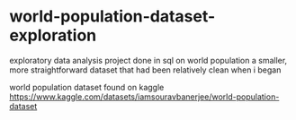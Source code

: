 # world-population-dataset-exploration

exploratory data analysis project done in sql on world population
a smaller, more straightforward dataset that had been relatively clean when i began

world population dataset found on kaggle
https://www.kaggle.com/datasets/iamsouravbanerjee/world-population-dataset
